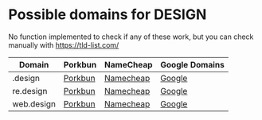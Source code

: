 # Possible domains for DESIGN

No function implemented to check if any of these work, but you can check manually with https://tld-list.com/

| Domain | Porkbun | NameCheap | Google Domains |
|---|---|---|---|
| .design | [Porkbun](https://porkbun.com/checkout/search?prb=e814663da1&tlds=&idnLanguage=&search=search&q=.design) | [Namecheap](https://www.namecheap.com/domains/registration/results/?domain=.design) | [Google](https://domains.google.com/registrar/search?searchTerm=.design) |
| re.design | [Porkbun](https://porkbun.com/checkout/search?prb=e814663da1&tlds=&idnLanguage=&search=search&q=re.design) | [Namecheap](https://www.namecheap.com/domains/registration/results/?domain=re.design) | [Google](https://domains.google.com/registrar/search?searchTerm=re.design) |
| web.design | [Porkbun](https://porkbun.com/checkout/search?prb=e814663da1&tlds=&idnLanguage=&search=search&q=web.design) | [Namecheap](https://www.namecheap.com/domains/registration/results/?domain=web.design) | [Google](https://domains.google.com/registrar/search?searchTerm=web.design) |
